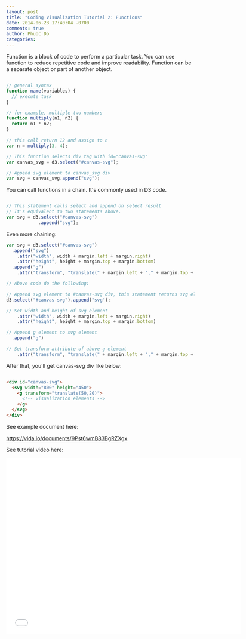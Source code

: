 ```yaml
---
layout: post
title: "Coding Visualization Tutorial 2: Functions"
date: 2014-06-23 17:40:04 -0700
comments: true
author: Phuoc Do
categories: 
---
```


Function is a block of code to perform a particular task. You can use function to reduce repetitive code and improve readability. Function can be a separate object or part of another object.

```javascript

// general syntax
function name(variables) {
  // execute task
}

// for example, multiple two numbers
function multiply(n1, n2) {
  return n1 * n2;
}

// this call return 12 and assign to n
var n = multiply(3, 4);

// This function selects div tag with id="canvas-svg"
var canvas_svg = d3.select("#canvas-svg");

// Append svg element to canvas_svg div
var svg = canvas_svg.append("svg");

```

<!-- more -->

You can call functions in a chain. It's commonly used in D3 code.

```javascript

// This statement calls select and append on select result
// It's equivalent to two statements above.
var svg = d3.select("#canvas-svg")
            .append("svg");

```

Even more chaining:

```javascript
var svg = d3.select("#canvas-svg")
  .append("svg")
    .attr("width", width + margin.left + margin.right)
    .attr("height", height + margin.top + margin.bottom)
  .append("g")
    .attr("transform", "translate(" + margin.left + "," + margin.top + ")");

// Above code do the following:

// Append svg element to #canvas-svg div, this statement returns svg element
d3.select("#canvas-svg").append("svg");

// Set width and height of svg element
    .attr("width", width + margin.left + margin.right)
    .attr("height", height + margin.top + margin.bottom)

// Append g element to svg element
  .append("g")

// Set transform attribute of above g element
    .attr("transform", "translate(" + margin.left + "," + margin.top + ")");
```

After that, you'll get canvas-svg div like below:

```html

<div id="canvas-svg">
  <svg width="800" height="450">
    <g transform="translate(50,20)">
      <!-- visualization elements -->
    </g>
  </svg>
</div>

```

See example document here:

https://vida.io/documents/9Pst6wmB83BgRZXgx

See tutorial video here:

<iframe width="630" height="472" src="//www.youtube.com/embed/PlH1MIrYY_M" frameborder="0" allowfullscreen></iframe>
